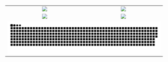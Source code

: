 <div align="center">
<table align="center">
  <tr>
    <td align="center" width=500><img height="137px" src="https://github-readme-stats-git-masterrstaa-rickstaa.vercel.app/api?username=Toney823&show_icons=true&line_height=21&theme=dark" /></td>
    <td align="center" width=500><img height="137px" src="https://github-readme-stats-git-masterrstaa-rickstaa.vercel.app/api/top-langs/?username=Toney823&layout=compact&langs_count=6&theme=dark" /></td>
  </tr>
  <tr>
    <td align="center" width=500><img src="https://github-readme-streak-stats.herokuapp.com/?user=Toney823&theme=dark" /></td>
    <td align="center" width=500><img  src="https://github-profile-trophy.vercel.app/?username=Toney823&theme=gruvbox&row=1&column=6&no-frame=true&no-bg=true" /></td>
  </tr>
  <tr>
    <td colspan="2" align="center"><img src="https://github.com/Toney823/Toney823/blob/output/github-contribution-grid-snake-dark.svg" /></td>
  </tr>
</table>
</div>
